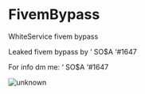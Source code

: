 # FivemBypass
WhiteService fivem bypass

Leaked fivem bypass by ‘ SO$A ‘#1647


For info dm me:
‘ SO$A ‘#1647

![unknown](https://user-images.githubusercontent.com/81304944/202914522-b78e6ddf-beb1-4611-ac4f-4b7a49819dc7.png)
